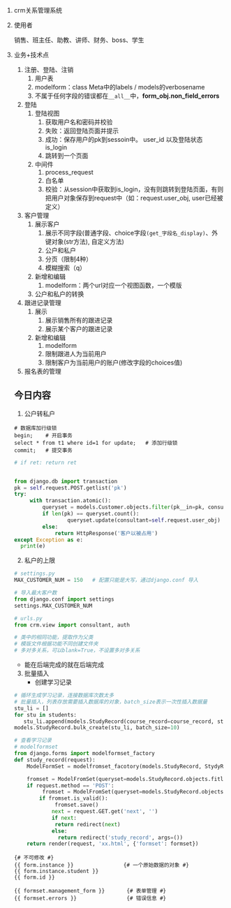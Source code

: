 1. crm关系管理系统

2. 使用者

   销售、班主任、助教、讲师、财务、boss、学生

3. 业务+技术点

   1. 注册、登陆、注销
      1. 用户表
      2. modelform：class Meta中的labels / models的verbosename
      3. 不属于任何字段的错误都在`__all__`中，**form_obj.non_field_errors**
   2. 登陆
      1. 登陆视图
         1. 获取用户名和密码并校验
         2. 失败：返回登陆页面并提示
         3. 成功：保存用户的pk到sessoin中。 user_id 以及登陆状态 is_login
         4. 跳转到一个页面
      2. 中间件
         1. process_request
         2. 白名单
         3. 校验：从session中获取到is_login，没有则跳转到登陆页面，有则把用户对象保存到request中（如：request.user_obj, user已经被定义）
   3. 客户管理
      1. 展示客户
         1. 展示不同字段(普通字段、choice字段`(get_字段名_display)`、外键对象(str方法), 自定义方法)
         2. 公户和私户
         3. 分页（限制4种）
         4. 模糊搜索（q）
      2. 新增和编辑
         1. modelform：两个url对应一个视图函数，一个模版
      3. 公户和私户的转换
   4. 跟进记录管理
      1. 展示
         1. 展示销售所有的跟进记录
         2. 展示某个客户的跟进记录
      2. 新增和编辑
         1. modelform
         2. 限制跟进人为当前用户
         3. 限制客户为当前用户的账户(修改字段的choices值)
   5. 报名表的管理

   ## 今日内容

   1. 公户转私户

   ```mysql
   # 数据库加行级锁
   begin;    # 开启事务
   select * from t1 where id=1 for update;   # 添加行级锁
   commit;   # 提交事务
   ```

   ```python
   # if ret: return ret
   
   
   from django.db import transaction
   pk = self.request.POST.getlist('pk')
   try:
     	with transaction.atomic():
       		queryset = models.Customer.objects.filter(pk__in=pk, consultant=None).select_for_update()
       		if len(pk) == queryset.count():
       				queryset.update(consultant=self.request.user_obj)
            else:
             	return HttpResponse('客户以被占用')
   except Exception as e:
     print(e)
   ```

   2. 私户的上限

   ```python
   # settings.py
   MAX_CUSTOMER_NUM = 150   # 配置只能是大写，通过django.conf 导入
   
   # 导入最大客户数
   from django.conf import settings
   settings.MAX_CUSTOMER_NUM
   ```

   ```python
   # urls.py
   from crm.view import consultant, auth
   ```

   ```python
   # 类中的相同功能，提取作为父类
   # 模版文件根据功能不同创建文件夹
   # 多对多关系，可以blank=True，不设置多对多关系
   ```

   - 能在后端完成的就在后端完成

   3. 批量插入
      - 创建学习记录

   ```python
   # 循环生成学习记录，连接数据库次数太多
   # 批量插入，列表存放需要插入数据库的对象，batch_size表示一次性插入数据量
   stu_li = []
   for stu in students:
      stu_li.append(models.StudyRecord(course_record=course_record, student=stu))
   models.StudyRecord.bulk_create(stu_li, batch_size=10)
   ```

   ```python
   # 查看学习记录
   # modelformset
   from django.forms import modelformset_factory
   def study_record(request):
       ModelFormSet = modelfromset_facotory(models.StudyRecord, StydyRecordForm, extra=0)
   
       fromset = ModelFromSet(queryset=models.StudyRecord.objects.fitler(course_record_id=course_record_id))
       if request.method == 'POST':
         	fromset = ModelFromSet(queryset=models.StudyRecord.objects.fitler(course_record_id=course_record_id), data=request.POST)
           if fromset.is_valid():
             	fromset.save()
               next = request.GET.get('next', '')
               if next:
               	return redirect(next)
               else:
                 return redirect('study_record', args=())
       return render(request, 'xx.html', {'formset': formset})
   ```

   

   ```django
   {# 不可修改 #}
   {{ form.instance }}                {# 一个原始数据的对象 #}
   {{ form.instance.student }} 
   {{ form.id }}
   
   {{ formset.management_form }}       {# 表单管理 #}
   {{ formset.errors }}                {# 错误信息 #}
   ```

   

   